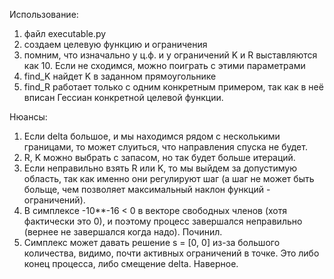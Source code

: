 Использование:

1) файл executable.py
2) создаем целевую функцию и ограничения
3) помним, что изначально у ц.ф. и у ограничений K и R выставляются как 10. Если не сходимся, можно поиграть с этими параметрами
4) find_K найдет K в заданном прямоугольнике
5) find_R работает только с одним конкретным примером, так как в неё вписан Гессиан конкретной целевой функции.

Нюансы:

1) Если delta большое, и мы находимся рядом с несколькими границами, то может слуиться, что направления спуска не будет.
2) R, K можно выбрать с запасом, но так будет больше итераций.
3) Если неправильно взять R или K, то мы выйдем за допустимую область, так как именно они регулируют шаг (а шаг не может быть больще, чем позволяет максимальный наклон функций - ограничений).
4) В симплексе -10**-16 < 0 в векторе свободных членов (хотя фактически это 0), и поэтому процесс завершался неправильно (вернее не завершался когда надо). Починил.
5) Симплекс может давать решение s = [0, 0] из-за большого количества, видимо, почти активных ограничений в точке. Это либо конец процесса, либо смещение delta. Наверное.